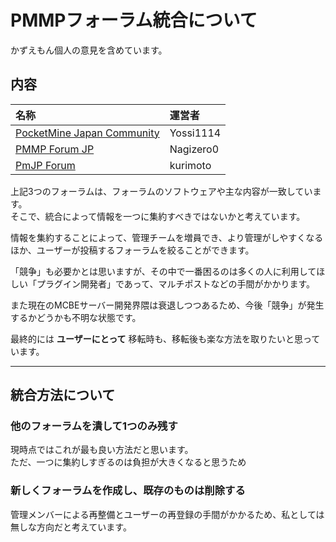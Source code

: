 # PMMPフォーラム統合について

かずえもん個人の意見を含めています。

## 内容

| 名称 | 運営者 |
| :-- | :-- |
| [PocketMine Japan Community](https://pmmp.mcpe-jp.com/) | Yossi1114 |
| [PMMP Forum JP](https://forum.pmmp.ga/) | Nagizero0 |
| [PmJP Forum](https://forum.pmjp.tk/) | kurimoto |

上記3つのフォーラムは、フォーラムのソフトウェアや主な内容が一致しています。   
そこで、統合によって情報を一つに集約すべきではないかと考えています。

情報を集約することによって、管理チームを増員でき、より管理がしやすくなるほか、ユーザーが投稿するフォーラムを絞ることができます。

「競争」も必要かとは思いますが、その中で一番困るのは多くの人に利用してほしい「プラグイン開発者」であって、マルチポストなどの手間がかかります。  

また現在のMCBEサーバー開発界隈は衰退しつつあるため、今後「競争」が発生するかどうかも不明な状態です。  

最終的には **ユーザーにとって** 移転時も、移転後も楽な方法を取りたいと思っています。  

---

## 統合方法について

### 他のフォーラムを潰して1つのみ残す

現時点ではこれが最も良い方法だと思います。  
ただ、一つに集約しすぎるのは負担が大きくなると思うため

### 新しくフォーラムを作成し、既存のものは削除する

管理メンバーによる再整備とユーザーの再登録の手間がかかるため、私としては無しな方向だと考えています。
